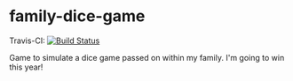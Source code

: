# family-dice-game

Travis-CI: [![Build Status](https://travis-ci.org/pmartindev/family-dice-game.svg?branch=master)](https://travis-ci.org/pmartindev/family-dice-game)

Game to simulate a dice game passed on within my family. I'm going to win this year!
